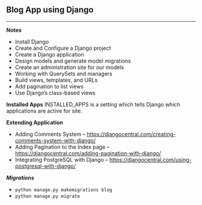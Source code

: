 ## Blog App using Django

---
**Notes**

* Install Django
* Create and Configure a Django project
* Create a Django application
* Design models and generate model migrations
* Create an administration site for our models
* Working with QuerySets and managers
* Build views, templates, and URLs
* Add pagination to list views
* Use Django’s class-based views

**Installed Apps**
INSTALLED_APPS is a setting which tells Django which applications are active for site.

**Extending Application**
* Adding Comments System – https://djangocentral.com/creating-comments-system-with-django/
* Adding Pagination to the Index page – https://djangocentral.com/adding-pagination-with-django/
* Integrating PostgreSQL with Django – https://djangocentral.com/using-postgresql-with-django/

***Migrations***
* `python manage.py makemigrations blog`
* `python manage.py migrate`

